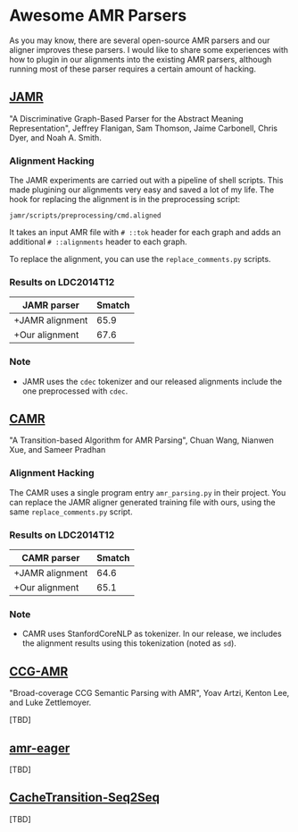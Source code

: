 Awesome AMR Parsers
===================

As you may know, there are several open-source AMR parsers and our
aligner improves these parsers. I would like to share
some experiences with how to plugin in our alignments into the existing
AMR parsers, although running most of these parser requires
a certain amount of hacking.

## [JAMR](https://github.com/jflanigan/jamr)

"A Discriminative Graph-Based Parser for the Abstract Meaning Representation",
Jeffrey Flanigan, Sam Thomson, Jaime Carbonell, Chris Dyer, and Noah A. Smith.

### Alignment Hacking
The JAMR experiments are carried out with a pipeline of shell scripts.
This made plugining our alignments very easy and saved a lot of my life.
The hook for replacing the alignment is in the preprocessing script:

```
jamr/scripts/preprocessing/cmd.aligned
```

It takes an input AMR file with `# ::tok` header for each graph and adds
an additional `# ::alignments` header to each graph.

To replace the alignment, you can use the `replace_comments.py` scripts.

### Results on LDC2014T12

| JAMR parser     | Smatch |
|-----------------|--------|
| +JAMR alignment |   65.9 |
| +Our alignment  |   67.6 |

### Note
- JAMR uses the `cdec` tokenizer and our released alignments 
include the one preprocessed with `cdec`.

## [CAMR](https://github.com/c-amr/camr)
"A Transition-based Algorithm for AMR Parsing", Chuan Wang, Nianwen Xue, and Sameer Pradhan

### Alignment Hacking
The CAMR uses a single program entry `amr_parsing.py` in their project. 
You can replace the JAMR aligner generated training file with ours,
using the same `replace_comments.py` script.

### Results on LDC2014T12

| CAMR parser     | Smatch |
|-----------------|--------|
| +JAMR alignment |   64.6 |
| +Our alignment  |   65.1 |

### Note
- CAMR uses StanfordCoreNLP as tokenizer. In our release,
we includes the alignment results using this tokenization (noted as `sd`).

## [CCG-AMR](https://github.com/clic-lab/amr)
"Broad-coverage CCG Semantic Parsing with AMR", Yoav Artzi, Kenton Lee, and Luke Zettlemoyer.

[TBD]

## [amr-eager](https://github.com/mdtux89/amr-eager)

[TBD]

## [CacheTransition-Seq2Seq](https://github.com/xiaochang13/CacheTransition-Seq2seq)

[TBD]


